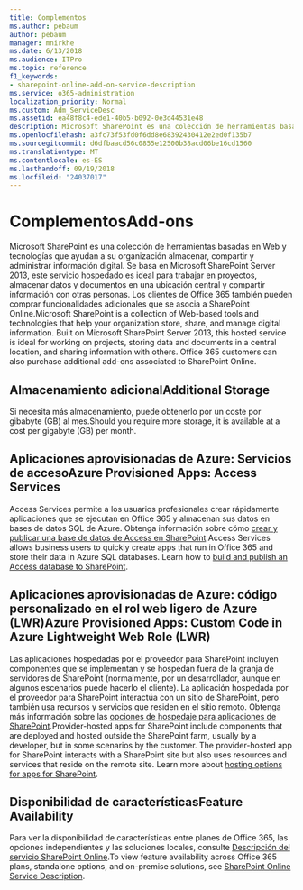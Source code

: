 ```yaml
---
title: Complementos
ms.author: pebaum
author: pebaum
manager: mnirkhe
ms.date: 6/13/2018
ms.audience: ITPro
ms.topic: reference
f1_keywords:
- sharepoint-online-add-on-service-description
ms.service: o365-administration
localization_priority: Normal
ms.custom: Adm_ServiceDesc
ms.assetid: ea48f8c4-ede1-40b5-b092-0e3d44531e48
description: Microsoft SharePoint es una colección de herramientas basadas en Web y tecnologías que ayudan a su organización almacenar, compartir y administrar información digital. Se basa en Microsoft SharePoint Server 2013, este servicio hospedado es ideal para trabajar en proyectos, almacenar datos y documentos en una ubicación central y compartir información con otras personas. Los clientes de Office 365 también pueden comprar funcionalidades adicionales que se asocia a SharePoint Online.
ms.openlocfilehash: a3fc73f53fd0f6dd8e68392430412e2ed0f135b7
ms.sourcegitcommit: d6dfbaacd56c0855e12500b38acd06be16cd1560
ms.translationtype: MT
ms.contentlocale: es-ES
ms.lasthandoff: 09/19/2018
ms.locfileid: "24037017"
---
```

# <a name="add-ons"></a><span data-ttu-id="0d589-105">Complementos</span><span class="sxs-lookup"><span data-stu-id="0d589-105">Add-ons</span></span>

<span data-ttu-id="0d589-p102">Microsoft SharePoint es una colección de herramientas basadas en Web y tecnologías que ayudan a su organización almacenar, compartir y administrar información digital. Se basa en Microsoft SharePoint Server 2013, este servicio hospedado es ideal para trabajar en proyectos, almacenar datos y documentos en una ubicación central y compartir información con otras personas. Los clientes de Office 365 también pueden comprar funcionalidades adicionales que se asocia a SharePoint Online.</span><span class="sxs-lookup"><span data-stu-id="0d589-p102">Microsoft SharePoint is a collection of Web-based tools and technologies that help your organization store, share, and manage digital information. Built on Microsoft SharePoint Server 2013, this hosted service is ideal for working on projects, storing data and documents in a central location, and sharing information with others. Office 365 customers can also purchase additional add-ons associated to SharePoint Online.</span></span>
  
## <a name="additional-storage"></a><span data-ttu-id="0d589-109">Almacenamiento adicional</span><span class="sxs-lookup"><span data-stu-id="0d589-109">Additional Storage</span></span>
<span data-ttu-id="0d589-110"><a name="bkmk_AdditionalStorage"> </a></span><span class="sxs-lookup"><span data-stu-id="0d589-110"></span></span>

<span data-ttu-id="0d589-111">Si necesita más almacenamiento, puede obtenerlo por un coste por gibabyte (GB) al mes.</span><span class="sxs-lookup"><span data-stu-id="0d589-111">Should you require more storage, it is available at a cost per gigabyte (GB) per month.</span></span>
  
## <a name="azure-provisioned-apps-access-services"></a><span data-ttu-id="0d589-112">Aplicaciones aprovisionadas de Azure: Servicios de acceso</span><span class="sxs-lookup"><span data-stu-id="0d589-112">Azure Provisioned Apps: Access Services</span></span>
<span data-ttu-id="0d589-113"><a name="bkmk_AzureProvisionedAppsAccessServices"> </a></span><span class="sxs-lookup"><span data-stu-id="0d589-113"></span></span>

<span data-ttu-id="0d589-p103">Access Services permite a los usuarios profesionales crear rápidamente aplicaciones que se ejecutan en Office 365 y almacenan sus datos en bases de datos SQL de Azure. Obtenga información sobre cómo [crear y publicar una base de datos de Access en SharePoint](https://go.microsoft.com/fwlink/p/?LinkID=393754).</span><span class="sxs-lookup"><span data-stu-id="0d589-p103">Access Services allows business users to quickly create apps that run in Office 365 and store their data in Azure SQL databases. Learn how to [build and publish an Access database to SharePoint](https://go.microsoft.com/fwlink/p/?LinkID=393754).</span></span>
  
## <a name="azure-provisioned-apps-custom-code-in-azure-lightweight-web-role-lwr"></a><span data-ttu-id="0d589-116">Aplicaciones aprovisionadas de Azure: código personalizado en el rol web ligero de Azure (LWR)</span><span class="sxs-lookup"><span data-stu-id="0d589-116">Azure Provisioned Apps: Custom Code in Azure Lightweight Web Role (LWR)</span></span>
<span data-ttu-id="0d589-117"><a name="bkmk_AzureProvisionedAppsCustomCodeinAzureLWR"> </a></span><span class="sxs-lookup"><span data-stu-id="0d589-117"></span></span>

<span data-ttu-id="0d589-p104">Las aplicaciones hospedadas por el proveedor para SharePoint incluyen componentes que se implementan y se hospedan fuera de la granja de servidores de SharePoint (normalmente, por un desarrollador, aunque en algunos escenarios puede hacerlo el cliente). La aplicación hospedada por el proveedor para SharePoint interactúa con un sitio de SharePoint, pero también usa recursos y servicios que residen en el sitio remoto. Obtenga más información sobre las [opciones de hospedaje para aplicaciones de SharePoint](https://go.microsoft.com/fwlink/?LinkId=271314).</span><span class="sxs-lookup"><span data-stu-id="0d589-p104">Provider-hosted apps for SharePoint include components that are deployed and hosted outside the SharePoint farm, usually by a developer, but in some scenarios by the customer. The provider-hosted app for SharePoint interacts with a SharePoint site but also uses resources and services that reside on the remote site. Learn more about [hosting options for apps for SharePoint](https://go.microsoft.com/fwlink/?LinkId=271314).</span></span>
  
## <a name="feature-availability"></a><span data-ttu-id="0d589-121">Disponibilidad de características</span><span class="sxs-lookup"><span data-stu-id="0d589-121">Feature Availability</span></span>
<span data-ttu-id="0d589-122"><a name="bkmk_AzureProvisionedAppsCustomCodeinAzureLWR"> </a></span><span class="sxs-lookup"><span data-stu-id="0d589-122"></span></span>

<span data-ttu-id="0d589-123">Para ver la disponibilidad de características entre planes de Office 365, las opciones independientes y las soluciones locales, consulte [Descripción del servicio SharePoint Online](sharepoint-online-service-description.md).</span><span class="sxs-lookup"><span data-stu-id="0d589-123">To view feature availability across Office 365 plans, standalone options, and on-premise solutions, see [SharePoint Online Service Description](sharepoint-online-service-description.md).</span></span>
  

